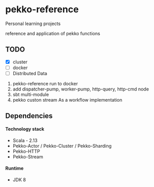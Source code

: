 # pekko-reference

Personal learning projects

reference and application of pekko functions

## TODO

- [x] cluster
- [ ] docker
- [ ] Distributed Data

1. pekko-reference run to docker
2. add dispatcher-pump, worker-pump, http-query, http-cmd node
3. sbt multi-module
4. pekko custon stream As a workflow implementation

## Dependencies

#### Technology stack

* Scala - 2.13
* Pekko-Actor / Pekko-Cluster / Pekko-Sharding
* Pekko-HTTP
* Pekko-Stream

#### Runtime

* JDK 8
